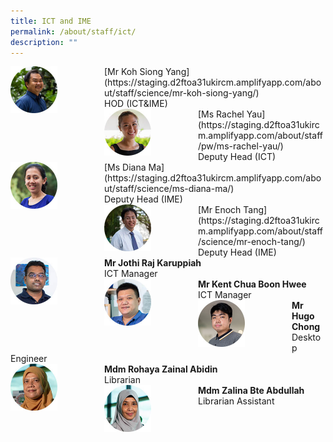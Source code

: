 ```yaml
---
title: ICT and IME
permalink: /about/staff/ict/
description: ""
---
```



<div>  
<div style="float: left">  
<img src="/images/Sci-Koh-Siong-Yang_s%20(2).jpg" 
    style="width:50%">
</div>  
<div></div>  
</div>	
[Mr Koh Siong Yang](https://staging.d2ftoa31ukircm.amplifyapp.com/about/staff/science/mr-koh-siong-yang/)
<br>
HOD (ICT&IME)

<div>  
<div style="float: left">  
<img src="/images/Sci-Rachel-Yau_s%20(1).jpg" 
    style="width:50%">
</div>  
<div></div>  
</div>	
[Ms Rachel Yau](https://staging.d2ftoa31ukircm.amplifyapp.com/about/staff/pw/ms-rachel-yau/)
<br>
Deputy Head (ICT)

<div>  
<div style="float: left">  
<img src="/images/Sci-Diana-Ma_s%20(1).jpg" 
    style="width:50%">
</div>  
<div></div>  
</div>	
[Ms Diana Ma](https://staging.d2ftoa31ukircm.amplifyapp.com/about/staff/science/ms-diana-ma/)
<br>
Deputy Head (IME)

<div>  
<div style="float: left">  
<img src="/images/Sci-Enoch-Tang_s%20(1).jpg" 
    style="width:50%">
</div>  
<div></div>  
</div>	
[Mr Enoch Tang](https://staging.d2ftoa31ukircm.amplifyapp.com/about/staff/science/mr-enoch-tang/)
<br>
Deputy Head (IME)

<div>  
<div style="float: left">  
<img src="/images/Jothi_s.jpg" 
    style="width:50%">
</div>  
<div></div>  
</div>	
<b>Mr Jothi Raj Karuppiah</b>
<br>
ICT Manager

<div>  
<div style="float: left">  
<img src="/images/kent_s.jpg" 
    style="width:50%">
</div>  
<div></div>  
</div>	
<b>Mr Kent Chua Boon Hwee</b>
<br>
ICT Manager

<div>  
<div style="float: left">  
<img src="/images/EAS-Hugo_s.jpg" 
    style="width:50%">
</div>  
<div></div>  
</div>	
<b>Mr Hugo Chong</b>
<br>
Desktop Engineer

<div>  
<div style="float: left">  
<img src="/images/rohaya_s.jpg" 
    style="width:50%">
</div>  
<div></div>  
</div>	
<b>Mdm Rohaya Zainal Abidin</b>
<br>
Librarian

<div>  
<div style="float: left">  
<img src="/images/zalina_s.jpg" 
    style="width:50%">
</div>  
<div></div>  
</div>	
<b>Mdm Zalina Bte Abdullah</b>
<br>
Librarian Assistant